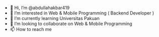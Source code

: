 - 👋 Hi, I’m @abdullahakbar419
- 👀 I’m interested in Web & Mobile Programming ( Backend Developer )
- 🌱 I’m currently learning Universitas Pakuan
- 💞️ I’m looking to collaborate on Web & Mobile Programming
- 📫 How to reach me 

<!---
abdullahakbar419/abdullahakbar419 is a ✨ special ✨ repository because its `README.md` (this file) appears on your GitHub profile.
You can click the Preview link to take a look at your changes.
--->

